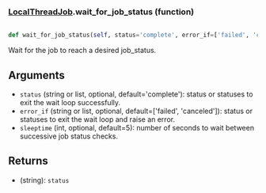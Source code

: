 ### [LocalThreadJob](LocalThreadJob.md).wait_for_job_status (function)


```py

def wait_for_job_status(self, status='complete', error_if=['failed', 'canceled'], sleeptime=5)

```



Wait for the job to reach a desired job_status.

Arguments
-----------
* `status` (string or list, optional, default='complete'): status
    or statuses to exit the wait loop successfully.
* `error_if` (string or list, optional, default=['failed', 'canceled']): status or
    statuses to exit the wait loop and raise an error.
* `sleeptime` (int, optional, default=5): number of seconds to wait
    between successive job status checks.

Returns
----------
* (string): `status`

